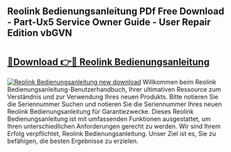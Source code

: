 ## Reolink Bedienungsanleitung PDf Free Download - Part-Ux5 Service Owner Guide - User Repair Edition vbGVN

# <h2><a href="http://df13v4.blite.top/?on=Reolink+Bedienungsanleitung">🔗Download 👉🔴 Reolink Bedienungsanleitung</a></h2>

[![Reolink Bedienungsanleitung new download](https://i.imgur.com/lujVjoI.png)](http://df13v4.blite.top/?on=Reolink+Bedienungsanleitung)
Willkommen beim Reolink Bedienungsanleitung-Benutzerhandbuch, Ihrer ultimativen Ressource zum Verständnis und zur Verwendung Ihres neuen Produkts. Bitte notieren Sie die Seriennummer Suchen und notieren Sie die Seriennummer Ihres neuen Reolink Bedienungsanleitung für Garantiezwecke. Dieses Reolink Bedienungsanleitung ist mit umfassenden Funktionen ausgestattet, um Ihren unterschiedlichen Anforderungen gerecht zu werden. Wir sind Ihrem Erfolg verpflichtet, Reolink Bedienungsanleitung. Unser Ziel ist es, Sie zu befähigen, die besten Ergebnisse zu erzielen.
